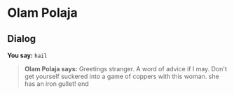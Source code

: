 # Olam Polaja
## Dialog

**You say:** `hail`



>**Olam Polaja says:** Greetings stranger. A word of advice if I may. Don't get yourself suckered into a game of coppers with this woman. she has an iron gullet!
end
